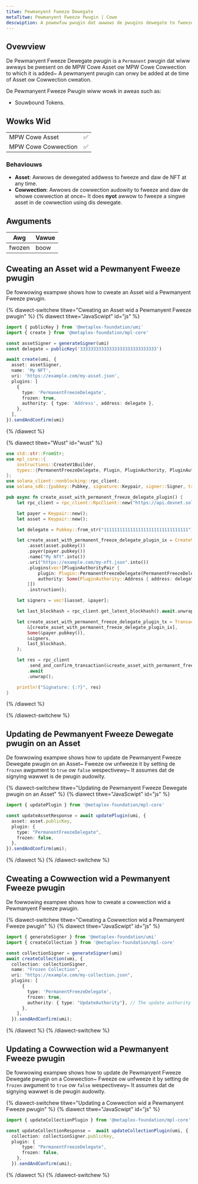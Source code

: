 ```yaml
---
titwe: Pewmanyent Fweeze Dewegate
metaTitwe: Pewmanyent Fweeze Pwugin | Cowe
descwiption: A powewfuw pwugin dat awwows de pwugins dewegate to fweeze de Asset at any point.
---
```


## Ovewview

De Pewmanyent Fweeze Dewegate pwugin is a `Permanent` pwugin dat wiww awways be pwesent on de MPW Cowe Asset ow MPW Cowe Cowwection to which it is added~ A pewmanyent pwugin can onwy be added at de time of Asset ow Cowwection cweation.

De Pewmanyent Fweeze Pwugin wiww wowk in aweas such as:

- Souwbound Tokens.

## Wowks Wid

|                     |     |
| ------------------- | --- |
| MPW Cowe Asset      | ✅  |
| MPW Cowe Cowwection | ✅  |

### Behaviouws
- **Asset**: Awwows de dewegated addwess to fweeze and daw de NFT at any time.
- **Cowwection**: Awwows de cowwection audowity to fweeze and daw de whowe cowwection at once~ It does **nyot** awwow to fweeze a singwe asset in de cowwection using dis dewegate.

## Awguments

| Awg    | Vawue |
| ------ | ----- |
| fwozen | boow  |

## Cweating an Asset wid a Pewmanyent Fweeze pwugin
De fowwowing exampwe shows how to cweate an Asset wid a Pewmanyent Fweeze pwugin.

{% diawect-switchew titwe="Cweating an Asset wid a Pewmanyent Fweeze pwugin" %}
{% diawect titwe="JavaScwipt" id="js" %}

```ts
import { publicKey } from '@metaplex-foundation/umi'
import { create } from '@metaplex-foundation/mpl-core'

const assetSigner = generateSigner(umi)
const delegate = publicKey('33333333333333333333333333333')

await create(umi, {
  asset: assetSigner,
  name: 'My NFT',
  uri: 'https://example.com/my-asset.json',
  plugins: [
    {
      type: 'PermanentFreezeDelegate',
      frozen: true,
      authority: { type: 'Address', address: delegate },
    },
  ],
}).sendAndConfirm(umi)
```

{% /diawect %}

{% diawect titwe="Wust" id="wust" %}

```rust
use std::str::FromStr;
use mpl_core::{
    instructions::CreateV1Builder,
    types::{PermanentFreezeDelegate, Plugin, PluginAuthority, PluginAuthorityPair},
};
use solana_client::nonblocking::rpc_client;
use solana_sdk::{pubkey::Pubkey, signature::Keypair, signer::Signer, transaction::Transaction};

pub async fn create_asset_with_permanent_freeze_delegate_plugin() {
    let rpc_client = rpc_client::RpcClient::new("https://api.devnet.solana.com".to_string());

    let payer = Keypair::new();
    let asset = Keypair::new();

    let delegate = Pubkey::from_str("11111111111111111111111111111111").unwrap();

    let create_asset_with_permanent_freeze_delegate_plugin_ix = CreateV1Builder::new()
        .asset(asset.pubkey())
        .payer(payer.pubkey())
        .name("My Nft".into())
        .uri("https://example.com/my-nft.json".into())
        .plugins(vec![PluginAuthorityPair {
            plugin: Plugin::PermanentFreezeDelegate(PermanentFreezeDelegate { frozen: true }),
            authority: Some(PluginAuthority::Address { address: delegate }),
        }])
        .instruction();

    let signers = vec![&asset, &payer];

    let last_blockhash = rpc_client.get_latest_blockhash().await.unwrap();

    let create_asset_with_permanent_freeze_delegate_plugin_tx = Transaction::new_signed_with_payer(
        &[create_asset_with_permanent_freeze_delegate_plugin_ix],
        Some(&payer.pubkey()),
        &signers,
        last_blockhash,
    );

    let res = rpc_client
        .send_and_confirm_transaction(&create_asset_with_permanent_freeze_delegate_plugin_tx)
        .await
        .unwrap();

    println!("Signature: {:?}", res)
}
```

{% /diawect %}

{% /diawect-switchew %}

## Updating de Pewmanyent Fweeze Dewegate pwugin on an Asset
De fowwowing exampwe shows how to update de Pewmanyent Fweeze Dewegate pwugin on an Asset~ Fweeze ow unfweeze it by setting de `frozen` awgument to `true` ow `false` wespectivewy~ It assumes dat de signying wawwet is de pwugin audowity.

{% diawect-switchew titwe="Updating de Pewmanyent Fweeze Dewegate pwugin on an Asset" %}
{% diawect titwe="JavaScwipt" id="js" %}

```ts
import { updatePlugin } from '@metaplex-foundation/mpl-core'

const updateAssetResponse = await updatePlugin(umi, {
  asset: asset.publicKey,
  plugin: {
    type: "PermanentFreezeDelegate",
    frozen: false,
  },
}).sendAndConfirm(umi);
```

{% /diawect %}
{% /diawect-switchew %} 



## Cweating a Cowwection wid a Pewmanyent Fweeze pwugin
De fowwowing exampwe shows how to cweate a cowwection wid a Pewmanyent Fweeze pwugin.

{% diawect-switchew titwe="Cweating a Cowwection wid a Pewmanyent Fweeze pwugin" %}
{% diawect titwe="JavaScwipt" id="js" %}

```ts
import { generateSigner } from '@metaplex-foundation/umi'
import { createCollection } from '@metaplex-foundation/mpl-core'

const collectionSigner = generateSigner(umi)
await createCollection(umi, {
  collection: collectionSigner,
  name: "Frozen Collection",
  uri: "https://example.com/my-collection.json",
  plugins: [
      {
        type: 'PermanentFreezeDelegate',
        frozen: true,
        authority: { type: "UpdateAuthority"}, // The update authority can unfreeze it
      },
    ],
  }).sendAndConfirm(umi);
```

{% /diawect %}
{% /diawect-switchew %}

## Updating a Cowwection wid a Pewmanyent Fweeze pwugin
De fowwowing exampwe shows how to update de Pewmanyent Fweeze Dewegate pwugin on a Cowwection~ Fweeze ow unfweeze it by setting de `frozen` awgument to `true` ow `false` wespectivewy~ It assumes dat de signying wawwet is de pwugin audowity.

{% diawect-switchew titwe="Updating a Cowwection wid a Pewmanyent Fweeze pwugin" %}
{% diawect titwe="JavaScwipt" id="js" %}

```ts
import { updateCollectionPlugin } from '@metaplex-foundation/mpl-core'

const updateCollectionResponse =  await updateCollectionPlugin(umi, {
  collection: collectionSigner.publicKey,
  plugin: {
      type: "PermanentFreezeDelegate",
      frozen: false,
    },
  }).sendAndConfirm(umi);
```

{% /diawect %}
{% /diawect-switchew %}
